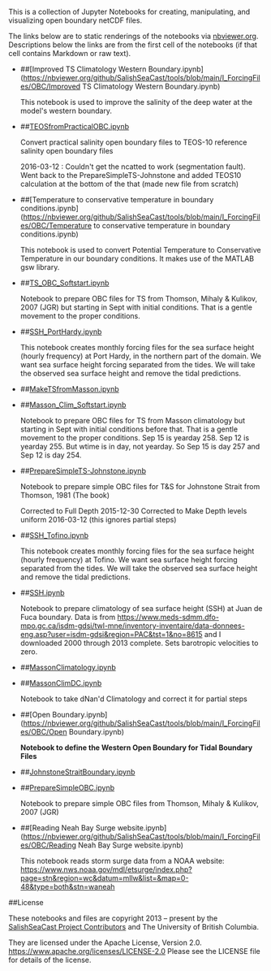This is a collection of Jupyter Notebooks for creating,
manipulating, and visualizing open boundary netCDF files.

The links below are to static renderings of the notebooks via
[nbviewer.org](https://nbviewer.org/).
Descriptions below the links are from the first cell of the notebooks
(if that cell contains Markdown or raw text).

* ##[Improved TS Climatology Western Boundary.ipynb](https://nbviewer.org/github/SalishSeaCast/tools/blob/main/I_ForcingFiles/OBC/Improved TS Climatology Western Boundary.ipynb)

    This notebook is used to improve the salinity of the deep water at the model's western boundary.

* ##[TEOSfromPracticalOBC.ipynb](https://nbviewer.org/github/SalishSeaCast/tools/blob/main/I_ForcingFiles/OBC/TEOSfromPracticalOBC.ipynb)

    Convert practical salinity open boundary files to TEOS-10 reference salinity open boundary files

    2016-03-12 : Couldn't get the ncatted to work (segmentation fault).  Went back to the PrepareSimpleTS-Johnstone and added TEOS10 calculation at the bottom of the that (made new file from scratch)

* ##[Temperature to conservative temperature in boundary conditions.ipynb](https://nbviewer.org/github/SalishSeaCast/tools/blob/main/I_ForcingFiles/OBC/Temperature to conservative temperature in boundary conditions.ipynb)

    This notebook is used to convert Potential Temperature to Conservative Temperature in our boundary conditions. It makes use of the MATLAB gsw library.

* ##[TS_OBC_Softstart.ipynb](https://nbviewer.org/github/SalishSeaCast/tools/blob/main/I_ForcingFiles/OBC/TS_OBC_Softstart.ipynb)

    Notebook to prepare OBC files for TS from Thomson, Mihaly & Kulikov, 2007 (JGR) but starting in Sept with initial conditions.  That is a gentle movement to the proper conditions.

* ##[SSH_PortHardy.ipynb](https://nbviewer.org/github/SalishSeaCast/tools/blob/main/I_ForcingFiles/OBC/SSH_PortHardy.ipynb)

    This notebook creates monthly forcing files for the sea surface height (hourly frequency) at Port Hardy, in the northern part of the domain. We want sea surface height forcing separated from the tides. We will take the observed sea surface height and remove the tidal predictions.

* ##[MakeTSfromMasson.ipynb](https://nbviewer.org/github/SalishSeaCast/tools/blob/main/I_ForcingFiles/OBC/MakeTSfromMasson.ipynb)

* ##[Masson_Clim_Softstart.ipynb](https://nbviewer.org/github/SalishSeaCast/tools/blob/main/I_ForcingFiles/OBC/Masson_Clim_Softstart.ipynb)

    Notebook to prepare OBC files for TS from Masson climatology but starting in Sept with initial conditions before that.  That is a gentle movement to the proper conditions.  Sep 15 is yearday 258. Sep 12 is yearday 255.  But wtime is in day, not yearday.  So Sep 15 is day 257 and Sep 12 is day 254.

* ##[PrepareSimpleTS-Johnstone.ipynb](https://nbviewer.org/github/SalishSeaCast/tools/blob/main/I_ForcingFiles/OBC/PrepareSimpleTS-Johnstone.ipynb)

    Notebook to prepare simple OBC files for T&S for Johnstone Strait from Thomson, 1981 (The book)

    Corrected to Full Depth 2015-12-30
    Corrected to Make Depth levels uniform 2016-03-12 (this ignores partial steps)

* ##[SSH_Tofino.ipynb](https://nbviewer.org/github/SalishSeaCast/tools/blob/main/I_ForcingFiles/OBC/SSH_Tofino.ipynb)

    This notebook creates monthly forcing files for the sea surface height (hourly frequency) at Tofino. We want sea surface height forcing separated from the tides. We will take the observed sea surface height and remove the tidal predictions.

* ##[SSH.ipynb](https://nbviewer.org/github/SalishSeaCast/tools/blob/main/I_ForcingFiles/OBC/SSH.ipynb)

    Notebook to prepare climatology of sea surface height (SSH) at Juan de Fuca boundary.  Data is from
    https://www.meds-sdmm.dfo-mpo.gc.ca/isdm-gdsi/twl-mne/inventory-inventaire/data-donnees-eng.asp?user=isdm-gdsi&region=PAC&tst=1&no=8615 and I downloaded 2000 through 2013 complete.  Sets barotropic velocities to zero.

* ##[MassonClimatology.ipynb](https://nbviewer.org/github/SalishSeaCast/tools/blob/main/I_ForcingFiles/OBC/MassonClimatology.ipynb)

* ##[MassonClimDC.ipynb](https://nbviewer.org/github/SalishSeaCast/tools/blob/main/I_ForcingFiles/OBC/MassonClimDC.ipynb)

    Notebook to take dNan'd Climatology and correct it for partial steps

* ##[Open Boundary.ipynb](https://nbviewer.org/github/SalishSeaCast/tools/blob/main/I_ForcingFiles/OBC/Open Boundary.ipynb)

    **Notebook to define the Western Open Boundary for Tidal Boundary Files**

* ##[JohnstoneStraitBoundary.ipynb](https://nbviewer.org/github/SalishSeaCast/tools/blob/main/I_ForcingFiles/OBC/JohnstoneStraitBoundary.ipynb)

* ##[PrepareSimpleOBC.ipynb](https://nbviewer.org/github/SalishSeaCast/tools/blob/main/I_ForcingFiles/OBC/PrepareSimpleOBC.ipynb)

    Notebook to prepare simple OBC files from Thomson, Mihaly & Kulikov, 2007 (JGR)

* ##[Reading Neah Bay Surge website.ipynb](https://nbviewer.org/github/SalishSeaCast/tools/blob/main/I_ForcingFiles/OBC/Reading Neah Bay Surge website.ipynb)

    This notebook reads storm surge data from a NOAA website:
    https://www.nws.noaa.gov/mdl/etsurge/index.php?page=stn&region=wc&datum=mllw&list=&map=0-48&type=both&stn=waneah


##License

These notebooks and files are copyright 2013 – present
by the [SalishSeaCast Project Contributors](https://github.com/SalishSeaCast/docs/blob/master/CONTRIBUTORS.rst)
and The University of British Columbia.

They are licensed under the Apache License, Version 2.0.
https://www.apache.org/licenses/LICENSE-2.0
Please see the LICENSE file for details of the license.
